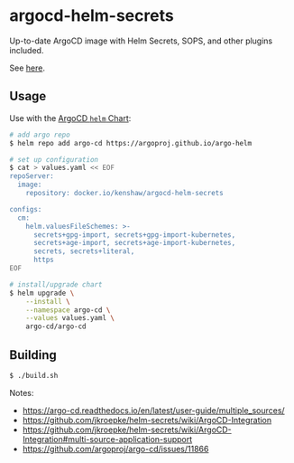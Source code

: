 # argocd-helm-secrets

Up-to-date ArgoCD image with Helm Secrets, SOPS, and other plugins included.

See [here](https://github.com/jkroepke/helm-secrets/wiki/ArgoCD-Integration).

## Usage

Use with the [ArgoCD `helm` Chart](https://artifacthub.io/packages/helm/argo/argo-cd):

```sh
# add argo repo
$ helm repo add argo-cd https://argoproj.github.io/argo-helm

# set up configuration
$ cat > values.yaml << EOF
repoServer:
  image:
    repository: docker.io/kenshaw/argocd-helm-secrets

configs:
  cm:
    helm.valuesFileSchemes: >-
      secrets+gpg-import, secrets+gpg-import-kubernetes,
      secrets+age-import, secrets+age-import-kubernetes,
      secrets, secrets+literal,
      https
EOF

# install/upgrade chart
$ helm upgrade \
    --install \
    --namespace argo-cd \
    --values values.yaml \
    argo-cd/argo-cd
```

## Building

```sh
$ ./build.sh
```

Notes:

- https://argo-cd.readthedocs.io/en/latest/user-guide/multiple_sources/
- https://github.com/jkroepke/helm-secrets/wiki/ArgoCD-Integration
- https://github.com/jkroepke/helm-secrets/wiki/ArgoCD-Integration#multi-source-application-support
- https://github.com/argoproj/argo-cd/issues/11866
